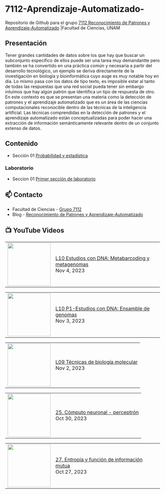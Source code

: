 # 7112-Aprendizaje-Automatizado-
Repositorio de Github para el grupo   [7112 Reconocimiento de Patrones y Aprendizaje-Automatizado](https://www.fciencias.unam.mx/docencia/horarios/presentacion/347481) |Facultad de Ciencias, UNAM

## Presentación
Tener grandes cantidades de datos sobre los que hay que buscar un subconjunto específico de ellos puede ser una tarea muy demandantte pero también se ha convertido en una práctica común y necesaria a partir del desarrollo tecnológico, un ejemplo se deriva directamente de la investigación en biología y bioinformática cuyo auge es muy notable hoy en día. Lo mismo pasa con los datos de tipo texto, es imposible estar al tanto de todas las respuestas que una red social pueda tener sin embargo intuimos que hay algún patrón que identifica un tipo de respuesta de otro. En este contexto es que se presentan una materia como la detección de patrones y el aprendizaje automatizado que es un área de las ciencias computacionales reconocible dentro de las técnicas de la inteligencia artificial. Las técnicas comprendidas en la detección de patrones y el aprendizaje automatizado están conceptualizadas para poder hacer una extracción de información semánticamente relevante dentro de un conjunto extenso de datos.

## Contenido
- Sección 01  [Probabilidad y estadística](https://github.com/7122-Aprendizaje-Automatizado/7112-Aprendizaje-Automatizado-/tree/main/Secci%C3%B3n%2001%20Probabilidad%20y%20Estadistica)

### Laboratorio
- Seccion 01  [Primer sección de laboratorio](https://github.com/7122-Aprendizaje-Automatizado/7112-Aprendizaje-Automatizado-/tree/main/Secci%C3%B3n01-Laboratorio)


## 📫 Contacto
- Facultad de Ciencias - [Grupo 7112](https://www.fciencias.unam.mx/docencia/horarios/presentacion/347481)
- Blog - [Reconocimiento de Patrones y Aprendizaje-Automatizado](https://sites.google.com/view/patronesciencias/inicio)

##  📺 	YouTube Videos
<!-- BLOG-POST-LIST:START --><table><tr><td><a href="https://www.youtube.com/watch?v=_WfImCGWUZc"><img width="140px" src="https://i.ytimg.com/vi/_WfImCGWUZc/mqdefault.jpg"></a></td>
<td><a href="https://www.youtube.com/watch?v=_WfImCGWUZc">L10 Estudios con DNA: Metabarcoding y metagenomas</a><br/>Nov 4, 2023</td></tr></table>
<table><tr><td><a href="https://www.youtube.com/watch?v=TC6AHEQuEPg"><img width="140px" src="https://i.ytimg.com/vi/TC6AHEQuEPg/mqdefault.jpg"></a></td>
<td><a href="https://www.youtube.com/watch?v=TC6AHEQuEPg">L10 P1-Estudios con DNA: Ensamble de genomas</a><br/>Nov 3, 2023</td></tr></table>
<table><tr><td><a href="https://www.youtube.com/watch?v=969Dk6RhO0s"><img width="140px" src="https://i.ytimg.com/vi/969Dk6RhO0s/mqdefault.jpg"></a></td>
<td><a href="https://www.youtube.com/watch?v=969Dk6RhO0s">L09 Técnicas de biología molecular</a><br/>Nov 2, 2023</td></tr></table>
<table><tr><td><a href="https://www.youtube.com/watch?v=07fB68xl7F8"><img width="140px" src="https://i.ytimg.com/vi/07fB68xl7F8/mqdefault.jpg"></a></td>
<td><a href="https://www.youtube.com/watch?v=07fB68xl7F8">25. Cómputo neuronal - perceptrón</a><br/>Oct 30, 2023</td></tr></table>
<table><tr><td><a href="https://www.youtube.com/watch?v=jC_Q_qfYmN0"><img width="140px" src="https://i.ytimg.com/vi/jC_Q_qfYmN0/mqdefault.jpg"></a></td>
<td><a href="https://www.youtube.com/watch?v=jC_Q_qfYmN0">27. Entropía y función de información mutua</a><br/>Oct 27, 2023</td></tr></table>
<!-- BLOG-POST-LIST:END -->
